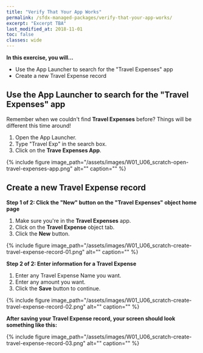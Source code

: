 ```yaml
---
title: "Verify That Your App Works"
permalink: /sfdx-managed-packages/verify-that-your-app-works/
excerpt: "Excerpt TBA"
last_modified_at: 2018-11-01
toc: false
classes: wide
---
```


**In this exercise, you will...**

* Use the App Launcher to search for the "Travel Expenses" app
* Create a new Travel Expense record

## Use the App Launcher to search for the "Travel Expenses" app
Remember when we couldn't find **Travel Expenses** before?  Things will be different this time around!

1. Open the App Launcher.
2. Type "Travel Exp" in the search box.
3. Click on the **Trave Expenses App**.

{% include figure image_path="/assets/images/W01_U06_scratch-open-travel-expenses-app.png" alt="" caption="" %}


## Create a new Travel Expense record

**Step 1 of 2: Click the "New" button on the "Travel Expenses" object home page**

1. Make sure you're in the **Travel Expenses** app.
2. Click on the **Travel Expense** object tab.
3. Click the **New** button.

{% include figure image_path="/assets/images/W01_U06_scratch-create-travel-expense-record-01.png" alt="" caption="" %}

**Step 2 of 2: Enter information for a Travel Expense**

1. Enter any Travel Expense Name you want.
2. Enter any amount you want.
3. Click the **Save** button to continue.

{% include figure image_path="/assets/images/W01_U06_scratch-create-travel-expense-record-02.png" alt="" caption="" %}

**After saving your Travel Expense record, your screen should look something like this:**

{% include figure image_path="/assets/images/W01_U06_scratch-create-travel-expense-record-03.png" alt="" caption="" %}

